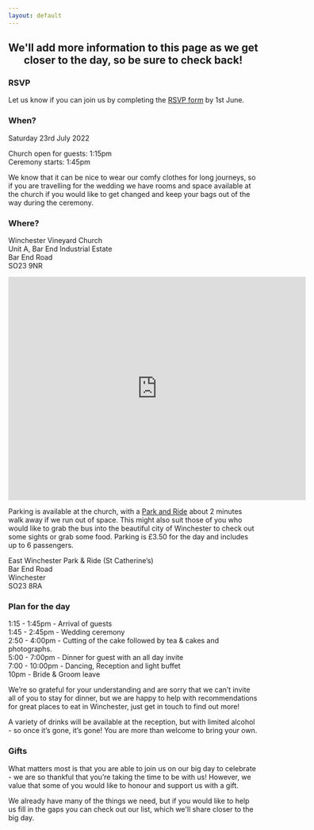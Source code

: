 ```yaml
---
layout: default
---
```


<h2><center>We'll add more information to this page as we get closer to the day, so be sure to check back!</center></h2>

### RSVP

Let us know if you can join us by completing the [RSVP form](https://forms.gle/699EiVsom9t18uDv8) by 1st June.
### When?

Saturday 23rd July 2022

Church open for guests: 1:15pm  
Ceremony starts: 1:45pm  

We know that it can be nice to wear our comfy clothes for long journeys, so if you are travelling for the wedding we have rooms and space available at the church if you would like to get changed and keep your bags out of the way during the ceremony. 

### Where?

Winchester Vineyard Church  
Unit A, Bar End Industrial Estate  
Bar End Road  
SO23 9NR

<iframe src="https://www.google.com/maps/embed?pb=!1m18!1m12!1m3!1d2508.01409816567!2d-1.3088181840792361!3d51.05282747956298!2m3!1f0!2f0!3f0!3m2!1i1024!2i768!4f13.1!3m3!1m2!1s0x48741279301ad1dd%3A0xbf5c56d3959f4861!2sWinchester%20Vineyard!5e0!3m2!1sen!2suk!4v1647444534639!5m2!1sen!2suk" width="600" height="450" style="border:0;" allowfullscreen="" loading="lazy"></iframe>

Parking is available at the church, with a [Park and Ride](https://www.winchester.gov.uk/parking/parkandride/parking-and-charges) about 2 minutes walk away if we run out of space. This might also suit those of you who would like to grab the bus into the beautiful city of Winchester to check out some sights or grab some food. Parking is £3.50 for the day and includes up to 6 passengers. 

East Winchester Park & Ride (St Catherine’s)  
Bar End Road  
Winchester  
SO23 8RA  

### Plan for the day

1:15 - 1:45pm - Arrival of guests  
1:45 - 2:45pm - Wedding ceremony  
2:50 - 4:00pm - Cutting of the cake followed by tea & cakes and photographs.  
5:00 - 7:00pm - Dinner for guest with an all day invite  
7:00 - 10:00pm - Dancing, Reception and light buffet  
10pm - Bride & Groom leave  

We’re so grateful for your understanding and are sorry that we can’t invite all of you to stay for dinner, but we are happy to help with recommendations for great places to eat in Winchester, just get in touch to find out more!

A variety of drinks will be available at the reception, but with limited alcohol - so once it’s gone, it’s gone! You are more than welcome to bring your own.

### Gifts

What matters most is that you are able to join us on our big day to celebrate - we are so thankful that you’re taking the time to be with us! However, we value that some of you would like to honour and support us with a gift.

We already have many of the things we need, but if you would like to help us fill in the gaps you can check out our list, which we'll share closer to the big day.

<!-- #### Hotels

Premier Inn, Travel lodge etc -->
